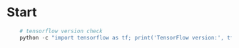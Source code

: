 # Start

```python
    # tensorflow version check
    python -c "import tensorflow as tf; print('TensorFlow version:', tf.__version__)"
```
